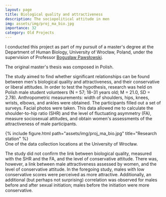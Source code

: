 ```yaml
---
layout: page
title: Biological quality and attractiveness
description: The sociopolitical attitude in men
img: assets/img/proj_ma_bio.jpg
importance: 32
category: Old Projects
---
```


I conducted this project as part of my pursuit of a master's degree at the Department of Human Biology, University of Wrocław, Poland, under the supervision of Professor <a href="https://www.researchgate.net/profile/Boguslaw-Pawlowski-2">Bogusław Pawsłowski</a>.

The original master's thesis was composed in Polish.

The study aimed to find whether significant relationships can be found between men's biological quality and attractiveness, and their conservative or liberal attitudes. In order to test the hypothesis, research was held on Polish male student volunteers (N = 57; 18–31 years old; M = 21.0, SD = 2.78). Anthropometric measurements: width of shoulders, hips, knees, wrists, elbows, and ankles were obtained. The participants filled out a set of surveys. Facial photos were taken. This data allowed me to calculate the shoulder-to-hip ratio (SHR) and the level of fluctuating asymmetry (FA), measure sociosexual attitudes, and obtain women's assessments of the attractiveness of male participants. 


<div class="row">
    <div class="col-sm mt-3 mt-md-0 d-flex justify-content-center">
        <div class="img-fluid rounded z-depth-1 align-self-center">
            {% include figure.html path="assets/img/proj_ma_bio.jpg" title="Research station" %}
        </div>
    </div>
</div>
<div class="caption">
    One of the data collection locations at the University of Wrocław.
</div>

The study did not confirm the link between biological quality, measured with the SHR and the FA, and the level of conservative attitude. There was, however, a link between male attractiveness assessed by women, and the level of conservative attitude. In the foregoing study, males with low conservative scores were perceived as more attractive. Additionally, an additional (but perhaps not surprising) correlation was observed for males before and after sexual initiation; males before the initiation were more conservative. 
